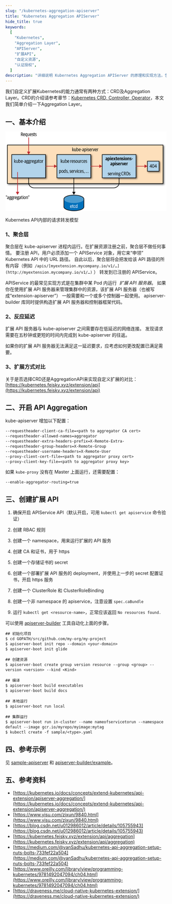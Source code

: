 ```yaml
---
slug: "/kubernetes-aggregation-apiserver"
title: "Kubernetes Aggregation APIServer"
hide_title: true
keywords:
  [
    "Kubernetes",
    "Aggregation Layer",
    "APIServer",
    "扩展API",
    "自定义资源",
    "认证授权",
  ]
description: "详细说明 Kubernetes Aggregation APIServer 的原理和实现方法，包括如何创建和配置扩展 API"
---
```


我们自定义扩展Kubernetes的能力通常有两种方式：CRD及Aggregation Layer。CRD的介绍请参考章节：[Kubernetes CRD, Controller, Operator](https://iwiki.woa.com/display/~txqiangguo/Kubernetes+CRD%2C+Controller%2C+Operator)，本文我们简单介绍一下Aggregation Layer。

## 一、基本介绍

![](/attachments/prku_0401.png)

Kubernetes API内部的请求转发模型

### 1、聚合层

聚合层在 kube-apiserver 进程内运行。在扩展资源注册之前，聚合层不做任何事情。 要注册 API，用户必须添加一个 APIService 对象，用它来“申领” Kubernetes API 中的 URL 路径。 自此以后，聚合层将会把发给该 API 路径的所有内容（例如  `/apis/[myextension.mycompany.io/v1/…](http://myextension.mycompany.io/v1/…)` ） 转发到已注册的 APIService。

APIService 的最常见实现方式是在集群中某 Pod 内运行  *扩展 API 服务器*。 如果你在使用扩展 API 服务器来管理集群中的资源，该扩展 API 服务器（也被写成“extension-apiserver”） 一般需要和一个或多个控制器一起使用。 apiserver-builder 库同时提供构造扩展 API 服务器和控制器框架代码。

### 2、反应延迟

扩展 API 服务器与 kube-apiserver 之间需要存在低延迟的网络连接。 发现请求需要在五秒钟或更短的时间内完成到 kube-apiserver 的往返。

如果你的扩展 API 服务器无法满足这一延迟要求，应考虑如何更改配置已满足需要。

### 3、扩展方式对比

关于是否选择CRD还是AggregationAPI来实现自定义扩展的对比：[https://kubernetes.feisky.xyz/extension/api](https://kubernetes.feisky.xyz/extension/api)

## 二、开启 API Aggregation

kube-apiserver 增加以下配置：

```
--requestheader-client-ca-file=<path to aggregator CA cert>
--requestheader-allowed-names=aggregator
--requestheader-extra-headers-prefix=X-Remote-Extra-
--requestheader-group-headers=X-Remote-Group
--requestheader-username-headers=X-Remote-User
--proxy-client-cert-file=<path to aggregator proxy cert>
--proxy-client-key-file=<path to aggregator proxy key>
```

如果 `kube-proxy` 没有在 Master 上面运行，还需要配置：

```
--enable-aggregator-routing=true
```

## 三、创建扩展 API

1.  确保开启 APIService API（默认开启，可用 `kubectl get apiservice` 命令验证）

2.  创建 RBAC 规则

3.  创建一个 namespace，用来运行扩展的 API 服务

4.  创建 CA 和证书，用于 https

5.  创建一个存储证书的 secret

6.  创建一个部署扩展 API 服务的 deployment，并使用上一步的 secret 配置证书，开启 https 服务

7.  创建一个 ClusterRole 和 ClusterRoleBinding

8.  创建一个非 namespace 的 apiservice，注意设置 `spec.caBundle`

9.  运行 `kubectl get <resource-name>`，正常应该返回 `No resources found.`


可以使用 [apiserver-builder](https://github.com/kubernetes-incubator/apiserver-builder) 工具自动化上面的步骤。

```
## 初始化项目
$ cd GOPATH/src/github.com/my-org/my-project
$ apiserver-boot init repo --domain <your-domain>
$ apiserver-boot init glide

## 创建资源
$ apiserver-boot create group version resource --group <group> --version <version> --kind <Kind>

## 编译
$ apiserver-boot build executables
$ apiserver-boot build docs

## 本地运行
$ apiserver-boot run local

## 集群运行
$ apiserver-boot run in-cluster --name nameofservicetorun --namespace default --image gcr.io/myrepo/myimage:mytag
$ kubectl create -f sample/<type>.yaml
```

## 四、参考示例

见 [sample-apiserver](https://github.com/kubernetes/sample-apiserver) 和 [apiserver-builder/example](https://github.com/kubernetes-incubator/apiserver-builder/tree/master/example)。

## 五、参考资料

*   [https://kubernetes.io/docs/concepts/extend-kubernetes/api-extension/apiserver-aggregation/](https://kubernetes.io/docs/concepts/extend-kubernetes/api-extension/apiserver-aggregation/)
*   [https://www.yisu.com/zixun/9840.html](https://www.yisu.com/zixun/9840.html)
*   [https://blog.csdn.net/u012986012/article/details/105755943](https://blog.csdn.net/u012986012/article/details/105755943)
*   [https://kubernetes.feisky.xyz/extension/api/aggregation](https://kubernetes.feisky.xyz/extension/api/aggregation)
*   [https://medium.com/@vanSadhu/kubernetes-api-aggregation-setup-nuts-bolts-733fef22a504](https://medium.com/@vanSadhu/kubernetes-api-aggregation-setup-nuts-bolts-733fef22a504)
*   [https://www.oreilly.com/library/view/programming-kubernetes/9781492047094/ch04.html](https://www.oreilly.com/library/view/programming-kubernetes/9781492047094/ch04.html)
*   [https://draveness.me/cloud-native-kubernetes-extension/](https://draveness.me/cloud-native-kubernetes-extension/)

  

  

  

  

  

  

  

  

